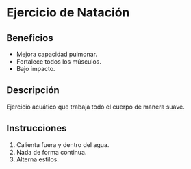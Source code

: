 # Ejercicio de Natación

## Beneficios
- Mejora capacidad pulmonar.
- Fortalece todos los músculos.
- Bajo impacto.

## Descripción
Ejercicio acuático que trabaja todo el cuerpo de manera suave.

## Instrucciones
1. Calienta fuera y dentro del agua.
2. Nada de forma continua.
3. Alterna estilos.
